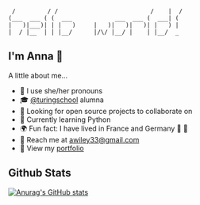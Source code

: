 ```
 /         / /                          /    |  / 
(___  ___ ( (  ___            ___  ___ (  ___| (  
|   )|___)| | |   )     |   )|   )|   )| |   ) |  
|  / |__  | | |__/      |/\/ |__/ |    | |__/  _  
```
## I'm Anna 🤗
A little about me...

- 👋 I use she/her pronouns
- 🎓 [@turingschool](https://github.com/turingschool) alumna
- 🔎 Looking for open source projects to collaborate on
- 🌱 Currently learning Python
- 🌍 Fun fact: I have lived in France and Germany 🥐 🥨
- 💌 Reach me at awiley33@gmail.com
- 📁 View my [portfolio](https://terminal.turing.edu/alumni/1979-anna-wiley)
## Github Stats
[![Anurag's GitHub stats](https://github-readme-stats.vercel.app/api?username=awiley33&show_icons=true&theme=rose&hide=stars&show=reviews,prs_merged)](https://github.com/anuraghazra/github-readme-stats)

<!--
PUT NOT QUITE READY THINGS IN HERE:

[![Top Langs](https://github-readme-stats.vercel.app/api/top-langs/?username=awiley33&theme=rose)](https://github.com/anuraghazra/github-readme-stats)

**awiley33/awiley33** is a ✨ _special_ ✨ repository because its `README.md` (this file) appears on your GitHub profile.


- 🎓 @turingschool alum
- 📍 Bloomington, IL
- 👯 I’m looking to collaborate on Open-Source
- 🤔 I’m looking for help with ...
- 💬 Ask me about ...
- 📫 Reach me at awiley33@gmail.com
- 😄 Pronouns: ...
- 🌍 Fun fact: I have lived in France and Germany 🥐 🥨
-->
